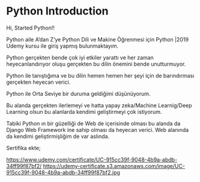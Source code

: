 # Python Introduction

Hi, Started Python!!


Python aile  A’dan Z’ye Python Dili ve Makine Öğrenmesi için Python |2019 Udemy kursu ile giriş yapmış bulunmaktayım. 

Python gerçekten bende çok iyi etkiler yarattı ve her zaman heyecanlandırıyor oluşu gerçekten bu dilin önemini bende unutturmuyor.

Python ile tanıştığıma ve bu dilin hemen hemen her şeyi için de barındırması gerçekten heyecan verici.

Python ile Orta Seviye bir duruma geldiğimi düşünüyorum. 

Bu alanda  gerçekten ilerlemeyi ve hatta yapay zeka/Machine Learnig/Deep Learning olsun bu alanlarda kendimi geliştirmeyi çok istiyorum. 

Tabiki Python ın bir güzelliği de Web de içerisinde olması bu alanda da Django Web Framework ine sahip olması da heyecan verici.
Web alanında da kendimi geliştirmişliğim de var aslında.

Sertifika ekte;

https://www.udemy.com/certificate/UC-915cc39f-9048-4b9a-abdb-34ff99f87bf2/
https://udemy-certificate.s3.amazonaws.com/image/UC-915cc39f-9048-4b9a-abdb-34ff99f87bf2.jpg
